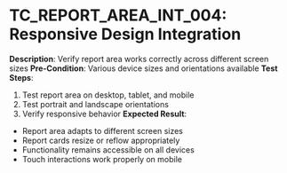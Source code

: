 # TC_REPORT_AREA_INT_004: Responsive Design Integration

**Description**: Verify report area works correctly across different screen sizes
**Pre-Condition**: Various device sizes and orientations available
**Test Steps**:
1. Test report area on desktop, tablet, and mobile
2. Test portrait and landscape orientations
3. Verify responsive behavior
**Expected Result**:
- Report area adapts to different screen sizes
- Report cards resize or reflow appropriately
- Functionality remains accessible on all devices
- Touch interactions work properly on mobile